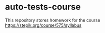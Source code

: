 # auto-tests-course


This repository stores homework for the course https://stepik.org/course/575/syllabus
